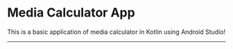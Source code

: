 # Media Calculator App
This is a basic application of media calculator in Kotlin using  Android Studio!

---
